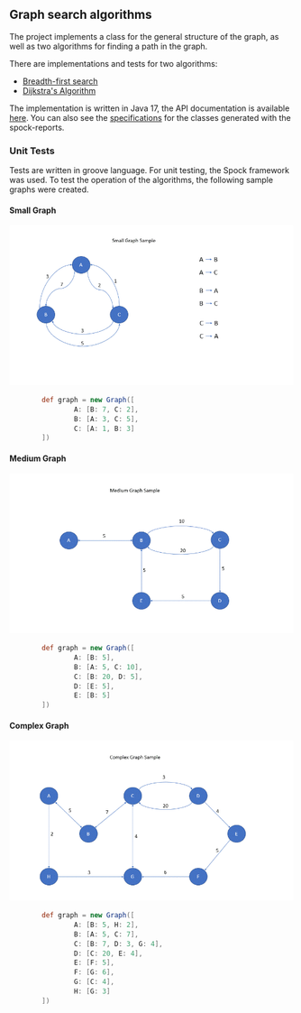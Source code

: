 ## Graph search algorithms

The project implements a class for the general structure of the graph, as well as two algorithms for finding a path in the graph.

There are implementations and tests for two algorithms:

- [Breadth-first search](src/main/java/graph/BreadthFirstSearch.java)
- [Dijkstra's Algorithm](src/main/java/graph/DijkstrasAlgorithm.java)

The implementation is written in Java 17, the API documentation is available [here](api). 
You can also see the [specifications](spock-reports) for the classes generated with the spock-reports.

### Unit Tests

Tests are written in groove language. For unit testing, the Spock framework was used. To test the operation of the algorithms, the following sample graphs were created.

#### Small Graph

![Small Graph](small.gif)

```groovy
        def graph = new Graph([
                A: [B: 7, C: 2],
                B: [A: 3, C: 5],
                C: [A: 1, B: 3]
        ])

```

#### Medium Graph

![Medium Graph](medium.gif)

```groovy
        def graph = new Graph([
                A: [B: 5],
                B: [A: 5, C: 10],
                C: [B: 20, D: 5],
                D: [E: 5],
                E: [B: 5]
        ])
```

#### Complex Graph

![Complex Graph](complex.gif)

```groovy
        def graph = new Graph([
                A: [B: 5, H: 2],
                B: [A: 5, C: 7],
                C: [B: 7, D: 3, G: 4],
                D: [C: 20, E: 4],
                E: [F: 5],
                F: [G: 6],
                G: [C: 4],
                H: [G: 3]
        ])
```